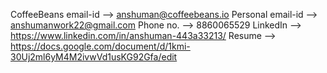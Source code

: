 CoffeeBeans email-id --> anshuman@coffeebeans.io
Personal email-id --> anshumanwork22@gmail.com
Phone no. --> 8860065529
LinkedIn --> https://www.linkedin.com/in/anshuman-443a33213/
Resume --> https://docs.google.com/document/d/1kmi-30Uj2ml6yM4M2ivwVd1usKG92Gfa/edit
